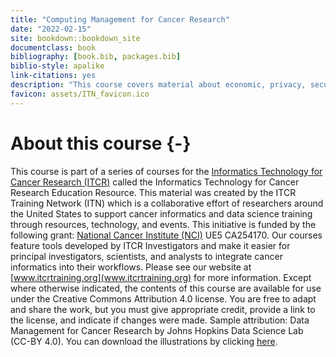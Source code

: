 ```yaml
--- 
title: "Computing Management for Cancer Research"
date: "2022-02-15"
site: bookdown::bookdown_site
documentclass: book
bibliography: [book.bib, packages.bib]
biblio-style: apalike
link-citations: yes
description: "This course covers material about economic, privacy, security, usability, and discoverability aspects of data management for cancer research."
favicon: assets/ITN_favicon.ico
---
```





# About this course {-}

This course is part of a series of courses for the [Informatics Technology for Cancer Research (ITCR)](https://itcr.cancer.gov/) called the Informatics Technology for Cancer Research Education Resource. This material was created by the ITCR Training Network (ITN)  which is a collaborative effort of researchers around the United States to support cancer informatics and data science training through resources, technology, and events. This initiative is funded by the following grant:  [National Cancer Institute (NCI)](https://www.cancer.gov/)  UE5 CA254170. Our courses feature tools developed by ITCR Investigators and make it easier for principal investigators, scientists, and analysts to integrate cancer informatics into their workflows. Please see our website at [www.itcrtraining.org](www.itcrtraining.org) for more information. Except where otherwise indicated, the contents of this course are available for use under the Creative Commons Attribution 4.0 license. You are free to adapt and share the work, but you must give appropriate credit, provide a link to the license, and indicate if changes were made. Sample attribution: Data Management for Cancer Research by Johns Hopkins Data Science Lab (CC-BY 4.0). You can download the illustrations by clicking [here](https://docs.google.com/presentation/d/1B4LwuvgA6aUopOHEAbES1Agjy7Ex2IpVAoUIoBFbsq0/edit?usp=sharing).
